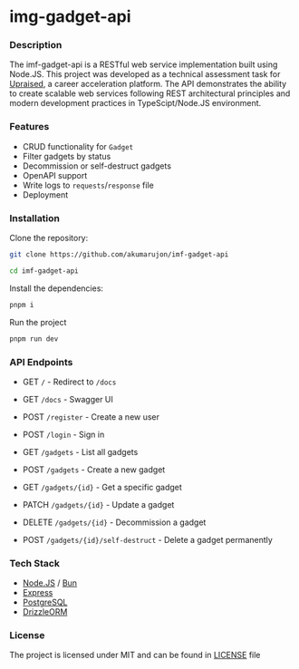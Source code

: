 # img-gadget-api

### Description

The imf-gadget-api is a RESTful web service implementation built using Node.JS.
This project was developed as a technical assessment task for
[Upraised](https://www.upraised.co/), a career acceleration platform. The API
demonstrates the ability to create scalable web services following REST
architectural principles and modern development practices in TypeScipt/Node.JS
environment.

### Features

- CRUD functionality for `Gadget`
- Filter gadgets by status
- Decommission or self-destruct gadgets
- OpenAPI support
- Write logs to `requests`/`response` file
- Deployment

### Installation

Clone the repository:

```bash
git clone https://github.com/akumarujon/imf-gadget-api
```

```bash
cd imf-gadget-api
```

Install the dependencies:

```bash
pnpm i
```

Run the project

```bash
pnpm run dev
```

### API Endpoints

- GET `/` - Redirect to `/docs`
- GET `/docs` - Swagger UI
- POST `/register` - Create a new user
- POST `/login` - Sign in

- GET `/gadgets` - List all gadgets
- POST `/gadgets` - Create a new gadget
- GET `/gadgets/{id}` - Get a specific gadget
- PATCH `/gadgets/{id}` - Update a gadget
- DELETE `/gadgets/{id}` - Decommission a gadget
- POST `/gadgets/{id}/self-destruct` - Delete a gadget permanently

### Tech Stack

- [Node.JS](https://nodejs.org/en) / [Bun](https://bun.sh)
- [Express](https://expressjs.com/)
- [PostgreSQL](https://www.postgresql.org/)
- [DrizzleORM](https://orm.drizzle.team/)

### License

The project is licensed under MIT and can be found in [LICENSE](./LICENSE) file
